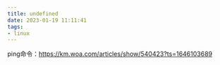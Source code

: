 ```yaml
---
title: undefined
date: 2023-01-19 11:11:41
tags:
- linux
---
```


ping命令：https://km.woa.com/articles/show/540423?ts=1646103689


